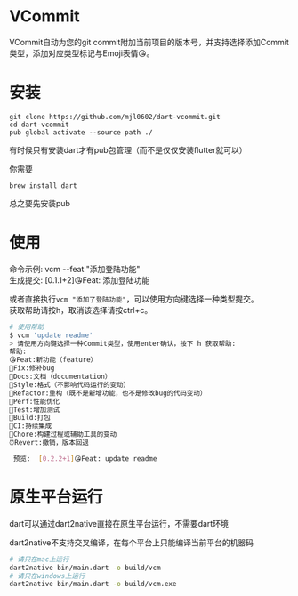 

# VCommit

VCommit自动为您的git commit附加当前项目的版本号，并支持选择添加Commit类型，添加对应类型标记与Emoji表情😘。

# 安装

```shell
git clone https://github.com/mjl0602/dart-vcommit.git
cd dart-vcommit
pub global activate --source path ./
```

有时候只有安装dart才有pub包管理（而不是仅仅安装flutter就可以）

你需要
```
brew install dart
```

总之要先安装pub

# 使用

命令示例: vcm --feat "添加登陆功能"  
生成提交: [0.1.1+2]😘Feat: 添加登陆功能

或者直接执行`vcm "添加了登陆功能"`，可以使用方向键选择一种类型提交。  
获取帮助请按h，取消该选择请按ctrl+c。

```bash
# 使用帮助
$ vcm 'update readme'
> 请使用方向键选择一种Commit类型，使用enter确认，按下 h 获取帮助:
帮助:                                                                                            
😘Feat:新功能（feature）
🔧Fix:修补bug
📖Docs:文档（documentation）
🌼Style:格式（不影响代码运行的变动）
🔭Refactor:重构（既不是新增功能，也不是修改bug的代码变动）
🚁Perf:性能优化
🛂Test:增加测试
🔨Build:打包
🚬CI:持续集成
🔔Chore:构建过程或辅助工具的变动
⏰Revert:撤销，版本回退

 预览:  [0.2.2+1]😘Feat: update readme 
```
# 原生平台运行

dart可以通过dart2native直接在原生平台运行，不需要dart环境

dart2native不支持交叉编译，在每个平台上只能编译当前平台的机器码

```bash
# 请只在mac上运行
dart2native bin/main.dart -o build/vcm
# 请只在windows上运行
dart2native bin/main.dart -o build/vcm.exe
```
